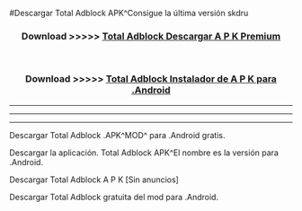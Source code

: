 #Descargar Total Adblock  APK^Consigue la última versión skdru



<div align="center">
<h3>Download >>>>> <a href="https://es-sites.web.app/?es= Total Adblock ">Total Adblock  Descargar A P K Premium</a></h3><br>

<h3>Download >>>>> <a href="https://es-sites.web.app/?es= Total Adblock ">Total Adblock  Instalador de A P K para .Android</a></h3>
</div>


----------------------------------------------------------

----------------------------------------------------------

----------------------------------------------------------

Descargar Total Adblock  .APK^MOD^ para .Android gratis.

Descargar la aplicación. Total Adblock  APK^El nombre es la versión para .Android.

Descargar Total Adblock  A P K [Sin anuncios]

Descargar Total Adblock  gratuita del mod para .Android.